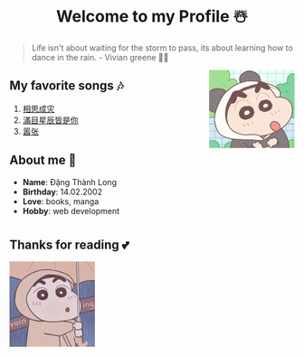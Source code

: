 <h1 align="center">Welcome to my Profile ☃️</h1>

> Life isn't about waiting for the storm to pass, its about learning how to dance in the rain. - Vivian greene 🌟🌟

<img src="./imgs/shin_panda.jpg" width="30%" align="right">

## My favorite songs 🎶
1. [相思成灾](https://youtu.be/wfHBy48BMNw)
2. [滿目星辰皆是你](https://youtu.be/a4GmmHzXF9Y)
3. [嚣张](https://youtu.be/js7_OSmYDxg)

## About me 🐼

* **Name**: Đặng Thành Long
* **Birthday**: 14.02.2002
* **Love**: books, manga
* **Hobby**: web development

#

## Thanks for reading 💕

<img src="./imgs/shin_raincoat.jpg" width="30%">

#
